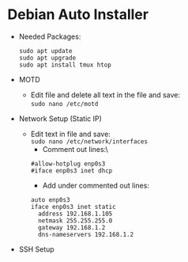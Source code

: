 # Debian Auto Installer

- Needed Packages:
  ```
  sudo apt update
  sudo apt upgrade
  sudo apt install tmux htop
  ```

- MOTD
  - Edit file and delete all text in the file and save:\
  `sudo nano /etc/motd`

- Network Setup (Static IP)
  - Edit text in file and save:\
  `sudo nano /etc/network/interfaces`
    - Comment out lines:\
    ```
    #allow-hotplug enp0s3
    #iface enp0s3 inet dhcp
    ```
    - Add under commented out lines:
    ```
    auto enp0s3
    iface enp0s3 inet static
      address 192.168.1.105
      netmask 255.255.255.0
      gateway 192.168.1.2
      dns-nameservers 192.168.1.2
    ```

- SSH Setup
